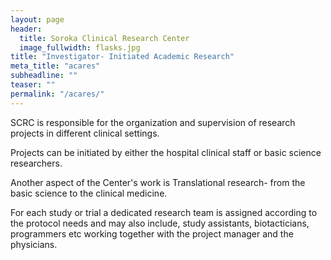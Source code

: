 ```yaml
---
layout: page
header:
  title: Soroka Clinical Research Center
  image_fullwidth: flasks.jpg
title: "Investigator- Initiated Academic Research"
meta_title: "acares"
subheadline: ""
teaser: ""
permalink: "/acares/"
---
```



SCRC is responsible for the organization and supervision of research projects in different clinical settings.  

Projects can be initiated by either the hospital clinical staff or basic science researchers.

Another aspect of the Center's work is Translational research- from the basic science to the clinical medicine.  

For each study or trial a dedicated research team is assigned according to the protocol needs and may also include, study assistants, biotacticians, programmers etc working together with the project manager and the physicians.
